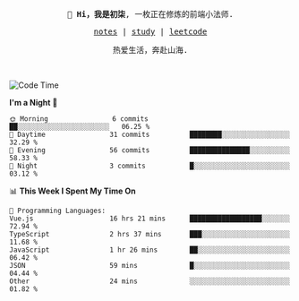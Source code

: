 <p align="center">
  <samp>
    <span><strong>👋 Hi，我是初柒</strong>,</span>
    <span>一枚正在修炼的前端小法师.</span>
  </samp>
</p>

<p align="center">
  <samp>
    <a href="https://www.wolai.com/dec-seven/wyPFvMTwAcD9muc6RMfThB">notes</a> |
    <a href="https://github.com/dec-seven/fe-study">study</a> |
    <a href="https://leetcode.cn/u/dec-seven/">leetcode</a>
  </samp>
</p>
<p align="center">
  <samp>
    <span>热爱生活，奔赴山海.</span>
  </samp>
</p>
<br>

<!--START_SECTION:waka-->
![Code Time](http://img.shields.io/badge/Code%20Time-865%20hrs%2058%20mins-blue)

**I'm a Night 🦉** 

```text
🌞 Morning                6 commits           ██░░░░░░░░░░░░░░░░░░░░░░░   06.25 % 
🌆 Daytime                31 commits          ████████░░░░░░░░░░░░░░░░░   32.29 % 
🌃 Evening                56 commits          ███████████████░░░░░░░░░░   58.33 % 
🌙 Night                  3 commits           █░░░░░░░░░░░░░░░░░░░░░░░░   03.12 % 
```


📊 **This Week I Spent My Time On** 

```text
💬 Programming Languages: 
Vue.js                   16 hrs 21 mins      ██████████████████░░░░░░░   72.94 % 
TypeScript               2 hrs 37 mins       ███░░░░░░░░░░░░░░░░░░░░░░   11.68 % 
JavaScript               1 hr 26 mins        ██░░░░░░░░░░░░░░░░░░░░░░░   06.42 % 
JSON                     59 mins             █░░░░░░░░░░░░░░░░░░░░░░░░   04.44 % 
Other                    24 mins             ░░░░░░░░░░░░░░░░░░░░░░░░░   01.82 % 
```


<!--END_SECTION:waka-->

